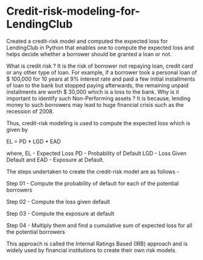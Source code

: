 # Credit-risk-modeling-for-LendingClub
Created a credit-risk model and computed the expected loss for LendingClub in Python that enables one to compute the expected loss and helps decide whether a borrower should be granted a loan or not.

What is credit risk ?
It is the risk of borrower not repaying loan, credit card or any other type of loan. For example, if a borrower took a personal loan of $ 100,000 for 10 years at 9% interest rate and paid a few initial installments of loan to the bank but stopped paying afterwards, the remaining unpaid installments are worth $ 30,000 which is a loss to the bank.
Why is it important to identify such Non-Performing assets ? It is because, lending money to such borrowers may lead to huge financial crisis such as the recession of 2008. 

Thus, credit-risk modeling is used to compute the expected loss which is given by

EL = PD * LGD * EAD

where,
EL - Expected Loss
PD - Probability of Default
LGD - Loss Given Default and
EAD - Exposure at Default.

The steps undertaken to create the credit-risk model are as follows -

Step 01 - Compute the probability of default for each of the potential borrowers 

Step 02 - Compute the loss given default

Step 03 - Compute the exposure at default

Step 04 - Multiply them and find a cumulative sum of expected loss for all the potential borrowers

This approach is called the Internal Ratings Based (IRB) approach and is widely used by financial institutions to create their own risk models.
